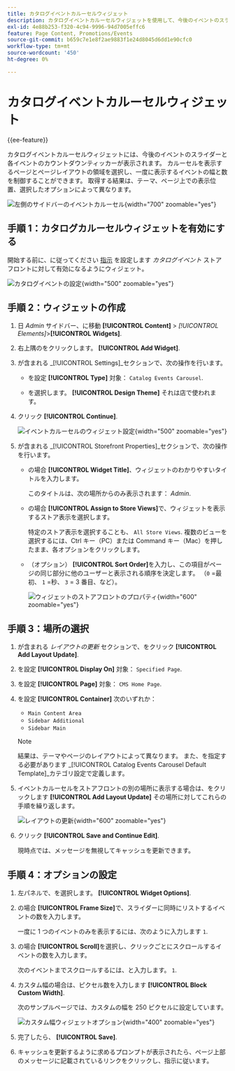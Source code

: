 ```yaml
---
title: カタログイベントカルーセルウィジェット
description: カタログイベントカルーセルウィジェットを使用して、今後のイベントのスライダーをページに表示する方法を説明します。
exl-id: 4e88b253-f320-4c94-9996-94d7005effc6
feature: Page Content, Promotions/Events
source-git-commit: b659c7e1e8f2ae9883f1e24d8045d6dd1e90cfc0
workflow-type: tm+mt
source-wordcount: '450'
ht-degree: 0%

---
```


# カタログイベントカルーセルウィジェット

{{ee-feature}}

カタログイベントカルーセルウィジェットには、今後のイベントのスライダーと各イベントのカウントダウンティッカーが表示されます。 カルーセルを表示するページとページレイアウトの領域を選択し、一度に表示するイベントの幅と数を制御することができます。 取得する結果は、テーマ、ページ上での表示位置、選択したオプションによって異なります。

![左側のサイドバーのイベントカルーセル](./assets/storefront-event-carousel-sidebar-gear.png){width="700" zoomable="yes"}

## 手順 1：カタログカルーセルウィジェットを有効にする

開始する前に、に従ってください [指示](../merchandising-promotions/event-configure.md) を設定します _カタログイベント_ ストアフロントに対して有効になるようにウィジェット。

![カタログイベントの設定](./assets/config-catalog-catalog-events-1.png){width="500" zoomable="yes"}

## 手順 2：ウィジェットの作成

1. 日 _Admin_ サイドバー、に移動 **[!UICONTROL Content]** > _[!UICONTROL Elements]_>**[!UICONTROL Widgets]**.

1. 右上隅のをクリックします。 **[!UICONTROL Add Widget]**.

1. が含まれる _[!UICONTROL Settings]_セクションで、次の操作を行います。

   - を設定 **[!UICONTROL Type]** 対象： `Catalog Events Carousel`.

   - を選択します。 **[!UICONTROL Design Theme]** それは店で使われます。

1. クリック **[!UICONTROL Continue]**.

   ![イベントカルーセルのウィジェット設定](./assets/widget-event-carousel-settings.png){width="500" zoomable="yes"}

1. が含まれる _[!UICONTROL Storefront Properties]_セクションで、次の操作を行います。

   - の場合 **[!UICONTROL Widget Title]**、ウィジェットのわかりやすいタイトルを入力します。

     このタイトルは、次の場所からのみ表示されます： _Admin_.

   - の場合 **[!UICONTROL Assign to Store Views]**&#x200B;で、ウィジェットを表示するストア表示を選択します。

     特定のストア表示を選択することも、 `All Store Views`. 複数のビューを選択するには、Ctrl キー（PC）または Command キー（Mac）を押したまま、各オプションをクリックします。

   - （オプション） **[!UICONTROL Sort Order]**&#x200B;を入力し、この項目がページの同じ部分に他のユーザーと表示される順序を決定します。 （`0` =最初、 `1` =秒、 `3` = 3 番目、など）。

     ![ウィジェットのストアフロントのプロパティ](./assets/widget-event-carousel-storefront-properties.png){width="600" zoomable="yes"}

## 手順 3：場所の選択

1. が含まれる _レイアウトの更新_ セクションで、をクリック **[!UICONTROL Add Layout Update]**.

1. を設定 **[!UICONTROL Display On]** 対象： `Specified Page`.

1. を設定 **[!UICONTROL Page]** 対象： `CMS Home Page`.

1. を設定 **[!UICONTROL Container]** 次のいずれか：

   - `Main Content Area`
   - `Sidebar Additional`
   - `Sidebar Main`

   >[!NOTE]
   >
   >結果は、テーマやページのレイアウトによって異なります。 また、を指定する必要があります _[!UICONTROL Catalog Events Carousel Default Template]_カテゴリ設定で定義します。

1. イベントカルーセルをストアフロントの別の場所に表示する場合は、をクリックします **[!UICONTROL Add Layout Update]** その場所に対してこれらの手順を繰り返します。

   ![レイアウトの更新](./assets/widget-event-carousel-layout-updates-catalog-category-sidebar.png){width="600" zoomable="yes"}

1. クリック **[!UICONTROL Save and Continue Edit]**.

   現時点では、メッセージを無視してキャッシュを更新できます。

## 手順 4：オプションの設定

1. 左パネルで、を選択します。 **[!UICONTROL Widget Options]**.

1. の場合 **[!UICONTROL Frame Size]**&#x200B;で、スライダーに同時にリストするイベントの数を入力します。

   一度に 1 つのイベントのみを表示するには、次のように入力します `1`.

1. の場合 **[!UICONTROL Scroll]**&#x200B;を選択し、クリックごとにスクロールするイベントの数を入力します。

   次のイベントまでスクロールするには、と入力します。 `1`.

1. カスタム幅の場合は、ピクセル数を入力します **[!UICONTROL Block Custom Width]**.

   次のサンプルページでは、カスタムの幅を 250 ピクセルに設定しています。

   ![カスタム幅ウィジェットオプション](./assets/widget-options-custom-width.png){width="400" zoomable="yes"}

1. 完了したら、 **[!UICONTROL Save]**.

1. キャッシュを更新するように求めるプロンプトが表示されたら、ページ上部のメッセージに記載されているリンクをクリックし、指示に従います。
